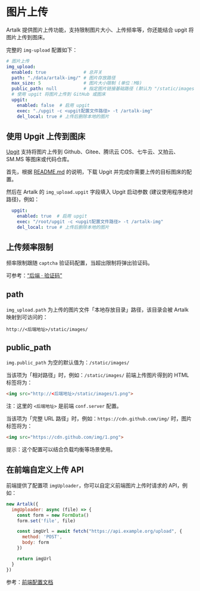 # 图片上传

Artalk 提供图片上传功能，支持限制图片大小、上传频率等，你还能结合 upgit 将图片上传到图床。

完整的 `img-upload` 配置如下：

```yaml
# 图片上传
img_upload:
  enabled: true              # 总开关
  path: "./data/artalk-img/" # 图片存放路径
  max_size: 5                # 图片大小限制 (单位：MB)
  public_path: null          # 指定图片链接基础路径 (默认为 "/static/images/")
  # 使用 upgit 将图片上传到 GitHub 或图床
  upgit:
    enabled: false  # 启用 upgit
    exec: "./upgit -c <upgit配置文件路径> -t /artalk-img"
    del_local: true # 上传后删除本地的图片
```

## 使用 Upgit 上传到图床

[Upgit](https://github.com/pluveto/upgit) 支持将图片上传到 Github、Gitee、腾讯云 COS、七牛云、又拍云、SM.MS 等图床或代码仓库。

首先，根据 [README.md](https://github.com/pluveto/upgit) 的说明，下载 Upgit 并完成你需要上传的目标图床的配置。

然后在 Artalk 的 `img_upload.upgit` 字段填入 Upgit 启动参数 (建议使用程序绝对路径)，例如：

```yaml
  upgit:
    enabled: true  # 启用 upgit
    exec: "/root/upgit -c <upgit配置文件路径> -t /artalk-img"
    del_local: true # 上传后删除本地的图片
```

## 上传频率限制

频率限制跟随 `captcha` 验证码配置，当超出限制将弹出验证码。

可参考：[“后端 · 验证码”](/guide/backend/captcha.md)

## path

`img_upload.path` 为上传的图片文件「本地存放目录」路径，该目录会被 Artalk 映射到可访问的：

```
http://<后端地址>/static/images/
```

## public_path

`img.public_path` 为空的默认值为：`/static/images/`

当该项为「相对路径」时，例如：`/static/images/` 前端上传图片得到的 HTML 标签将为：

```html
<img src="http://<后端地址>/static/images/1.png">
```

注：这里的 `<后端地址>` 是前端 `conf.server` 配置。

当该项为「完整 URL 路径」时，例如：`https://cdn.github.com/img/` 时，图片标签将为：

```html
<img src="https://cdn.github.com/img/1.png">
```

提示：这个配置可以结合负载均衡等场景使用。

## 在前端自定义上传 API

前端提供了配置项 `imgUploader`，你可以自定义前端图片上传时请求的 API，例如：

```js
new Artalk({
  imgUploader: async (file) => {
    const form = new FormData()
    form.set('file', file)

    const imgUrl = await fetch("https://api.example.org/upload", {
      method: 'POST',
      body: form
    })

    return imgUrl
  }
})
```

参考：[前端配置文档](../frontend/config.md#imguploader)
